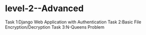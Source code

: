 # level-2--Advanced
Task 1:Django Web Application with Authentication
Task 2:Basic File Encryption/Decryption
Task 3:N-Queens Problem
